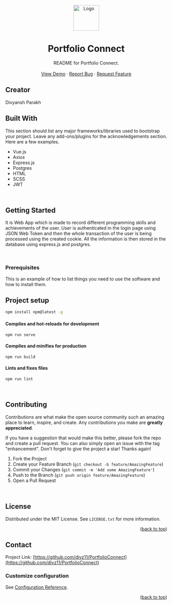 <br />
<div align="center">
  <a href="https://github.com/divz11/Best-README-Template">
    <img src="public/favicon.ico" alt="Logo" width="80" height="80">
  </a>

  <h1 align="center">Portfolio Connect</h1>

  <p align="center">
    README for Portfolio Connect.
    <br />
    <br />
    <a href="https://connect-portfolio.herokuapp.com/">View Demo</a>
    ·
    <a href="https://github.com/divz11/PortfolioConnect/issues">Report Bug</a>
    ·
    <a href="https://github.com/divz11/PortfolioConnect/issues">Request Feature</a>
  </p>
</div>

## Creator

Divyansh Parakh
<br />

## Built With

This section should list any major frameworks/libraries used to bootstrap your project. Leave any add-ons/plugins for the acknowledgements section. Here are a few examples.

- Vue.js
- Axios
- Express.js
- Postgres
- HTML
- SCSS
- JWT

<br />

<!-- GETTING STARTED -->

## Getting Started

It is Web App which is made to record different programming skills and achievements of the user.
User is authenticated in the login page using JSON Web Token and then the whole transaction of the user is being processed using the created
cookie.
All the information is then stored in the database using express.js and postgres.

<br />

### Prerequisites

This is an example of how to list things you need to use the software and how to install them.

## Project setup

```sh
npm install npm@latest -g
```

#### Compiles and hot-reloads for development

```
npm run serve
```

#### Compiles and minifies for production

```
npm run build
```

#### Lints and fixes files

```
npm run lint
```

<br />

<!-- CONTRIBUTING -->

## Contributing

Contributions are what make the open source community such an amazing place to learn, inspire, and create. Any contributions you make are **greatly appreciated**.

If you have a suggestion that would make this better, please fork the repo and create a pull request. You can also simply open an issue with the tag "enhancement".
Don't forget to give the project a star! Thanks again!

1. Fork the Project
2. Create your Feature Branch (`git checkout -b feature/AmazingFeature`)
3. Commit your Changes (`git commit -m 'Add some AmazingFeature'`)
4. Push to the Branch (`git push origin feature/AmazingFeature`)
5. Open a Pull Request

<br />

<!-- LICENSE -->

## License

Distributed under the MIT License. See `LICENSE.txt` for more information.

<p align="right">(<a href="#readme-top">back to top</a>)</p>

<!-- CONTACT -->

## Contact

Project Link: [https://github.com/divz11/PortfolioConnect](https://github.com/divz11/PortfolioConnect)

### Customize configuration

See [Configuration Reference](https://cli.vuejs.org/config/).

<p align="right">(<a href="#readme-top">back to top</a>)</p>
